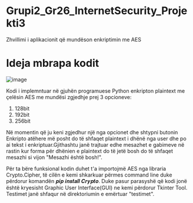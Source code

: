 # Grupi2_Gr26_InternetSecurity_Projekti3
Zhvillimi i aplikacionit që mundëson enkriptimin me AES


# Ideja mbrapa kodit 

![image](https://user-images.githubusercontent.com/75323781/148647397-e5b30a67-0f26-444b-af4b-b1aa62b9d922.png)

Kodi i implemntuar në gjuhën programuese Python enkripton plaintext me çelësin AES me mundësi zgjedhje prej 3 opcioneve:
   1. 128bit
   2. 192bit
   3. 256bit
 
Në momentin që ju keni zgjedhur një nga opcionet dhe shtypni butonin Enkripto atëhere më posht do të shfaqet plaintext i dhënë nga user dhe po ai tekst i enkriptuar.Gjithashtu janë trajtuar edhe mesazhet e gabimeve në rastin kur forma për dhënien e plaintext do të jetë bosh do të shfaqet mesazhi si vijon "Mesazhi është bosh!".

Për ta bëre funksional kodin duhet t'a importojmë AES nga libraria Crypto.Cipher, të cilën e kemi shkarkuar përmes command line duke përdorur komandën 𝒑𝒊𝒑 𝒊𝒏𝒔𝒕𝒂𝒍𝒍 𝑪𝒓𝒚𝒑𝒕𝒐.
Duke pasur parasyshë që kodi jonë është kryesisht Graphic User Interface(GUI) ne kemi përdorur Tkinter Tool. Testimet janë shfaqur në direktoriumin e emërtuar "testimet".

